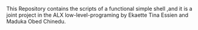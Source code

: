 This Repository contains the scripts of a functional simple shell ,and it is a joint project in the ALX low-level-programing by Ekaette Tina Essien and Maduka Obed Chinedu. 
